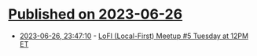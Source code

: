 # [Published on 2023-06-26](index.md)

* [2023-06-26, 23:47:10](https://lobste.rs/s/ufhmy0/lofi_local_first_meetup_5_tuesday_at_12pm) - [LoFI (Local-First) Meetup #5 Tuesday at 12PM ET](https://twitter.com/founderYonz/status/1669114460072472579?s=20)
